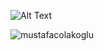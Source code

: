 
![Alt Text](https://thumbs.gfycat.com/SpecificWideDogfish-max-1mb.gif)




<p><img align="left" src="https://github-readme-stats.vercel.app/api/top-langs?username=mustafacolakoglu&show_icons=true&locale=en&layout=compact" alt="mustafacolakoglu" /></p>



